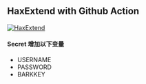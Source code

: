 ## HaxExtend with Github Action
[![HaxExtend](https://github.com/mybdye/HaxExtend/actions/workflows/main.yml/badge.svg)](https://github.com/mybdye/HaxExtend/actions/workflows/main.yml)
#### Secret 增加以下变量
- USERNAME
- PASSWORD
- BARKKEY
